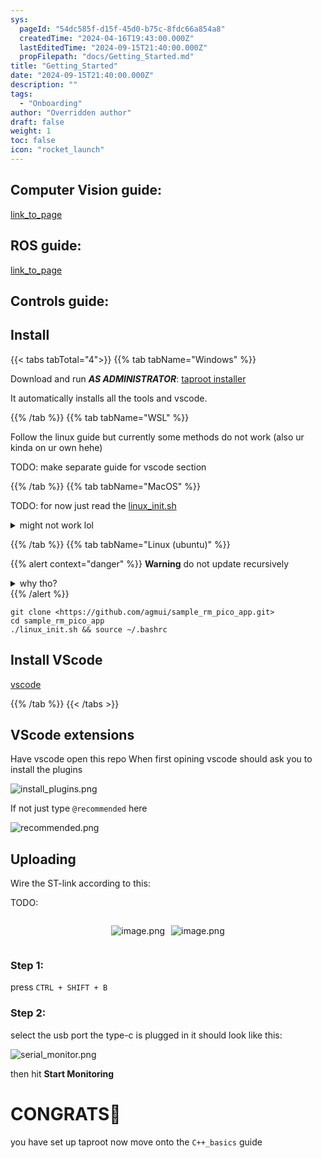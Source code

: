 ```yaml
---
sys:
  pageId: "54dc585f-d15f-45d0-b75c-8fdc66a854a8"
  createdTime: "2024-04-16T19:43:00.000Z"
  lastEditedTime: "2024-09-15T21:40:00.000Z"
  propFilepath: "docs/Getting_Started.md"
title: "Getting_Started"
date: "2024-09-15T21:40:00.000Z"
description: ""
tags:
  - "Onboarding"
author: "Overridden author"
draft: false
weight: 1
toc: false
icon: "rocket_launch"
---
```


## Computer Vision guide:

[link_to_page](86d45bc0-388b-4d26-8848-44f255f73d0e)

## ROS guide:

[link_to_page](3c76c1de-ec8f-46d6-8b0a-294005edc2d5)

## Controls guide:

## Install

{{< tabs tabTotal="4">}}
{{% tab tabName="Windows" %}}

Download and run _**AS ADMINISTRATOR**_: [taproot installer](https://github.com/Thornbots/TeachingFreshies/releases/tag/1.0)

It automatically installs all the tools and vscode.

{{% /tab %}}
{{% tab tabName="WSL" %}}

Follow the linux guide but currently some methods do not work (also ur kinda on ur own hehe)

TODO: make separate guide for vscode section

{{% /tab %}}
{{% tab tabName="MacOS" %}}

TODO: for now just read the [linux_init.sh](https://github.com/agmui/sample_rm_pico_app/blob/main/linux_init.sh)

<details>
<summary>might not work lol</summary>

`brew install libusb pkg-config`

Next install: [vscode](https://code.visualstudio.com/Download)

</details>

{{% /tab %}}
{{% tab tabName="Linux (ubuntu)" %}}

{{% alert context="danger" %}}
**Warning** do not update recursively
<details>
<summary>why tho?</summary>
There are some submodules that may go on for a while (like tinyusb) and I highly
recommend you don't need to get them.
If you want to see what submodules I update just look in `linux_init.sh`
</details>
{{% /alert %}}

```shell
git clone <https://github.com/agmui/sample_rm_pico_app.git>
cd sample_rm_pico_app
./linux_init.sh && source ~/.bashrc
```

## Install VScode

[vscode](https://code.visualstudio.com/Download)

{{% /tab %}}
{{< /tabs >}}

## VScode extensions

Have vscode open this repo
When first opining vscode should ask you to install the plugins

![install_plugins.png](https://prod-files-secure.s3.us-west-2.amazonaws.com/d518164a-d88e-44d1-a4ee-3adb3bd8bce0/89bd30f0-1825-4e77-867b-0a41ce370880/install_plugins.png?X-Amz-Algorithm=AWS4-HMAC-SHA256&X-Amz-Content-Sha256=UNSIGNED-PAYLOAD&X-Amz-Credential=ASIAZI2LB466VVFCY46T%2F20250319%2Fus-west-2%2Fs3%2Faws4_request&X-Amz-Date=20250319T190102Z&X-Amz-Expires=3600&X-Amz-Security-Token=IQoJb3JpZ2luX2VjEB8aCXVzLXdlc3QtMiJIMEYCIQDFMw%2BUMFhwWPYEhUF83oEH8V2afeEqWy2YskR32p4IIwIhAMgCjX5nvN%2Bnci9sP%2B%2BAe5CwscW1hP30J12PJlVfssj2Kv8DCHgQABoMNjM3NDIzMTgzODA1IgxKVnemqEzNbA8e9ygq3APj%2BIbx%2F97RWxNkiALH%2F3gUUN73o8Za8Nl7Abneg%2BGSUYko23oHbxGEd25cZIyxLKN3dCV5Tmy5UGwP48lMz8jbJIfjNeLBXKsvGbK0w93HELZmE7XQBN2Wf9wSWbQ6n6%2BvSRwsBNB4Errt7UpuOQQfvgvsH5yGvt8T6u40D%2B%2F9xMkMu2ivpS%2FSXrcmxXuMstxTndtdRnIHDO7qZwL2Lji%2BTltGKX1KaC96k5VNkPkHGWmFOYCMSo8GA6lwpFzf06bVmlTcsFfSo%2FCDfxlEogfuwHsyLXrRRil7GcTEWOO82SxE16F2PB6u9nkEgdKXRt0oxsXThK3wqs58iP5f6mZI6kOdT5z7%2BKiXNtUu5I9wQS5OIa8KzCPOOfv2LXGrSkgxdFkXmidi9sHp0yJkk%2FjI3W0aOnVWZUUposhd0eFS4ZPKWhyNDDbQHXYH22rxeI4pSoCOfcLLw%2B99ONopAANou7y9P6EF3CfqYkUTU8f4SQODtCmT16l82fbjFZ7Yf8pdpaJ%2BTcmy9KSvu2GuzDGlo4aK%2FbKncdwH%2BIRLRqc7OUTup5Un8h2pxxVbcjMncnwVImb0PVe4ANeVZsLSXBhGygdTDUbcPqvw9r5rCTexhJgwinC8lwX09fqOdjDgveu%2BBjqkAdK7cwDoYZlgn9Vz3WeMyk8ezsDSsiSd1UlXSc4OEB%2FXk9AKJZDw3YXwSoZgjzo3P6f7WTJoODAAISNOIGoCFCt83ffCufMHq9eiSth4tVRfu5y7JEVnFz6G%2FUD2kfWBn8GO7TvKkimeZZqKXE%2FJDnQ1B35tgBu44%2FaoGCxFqYx2fnEEpYTWfcl8FZ4lFzwzEzRG7yM13jaxT83GX1GuRer09P83&X-Amz-Signature=03abb92bbc568f82c53b86fac3c7fbb7d6347d5b66efd8f34eeb6b69d3fc41f9&X-Amz-SignedHeaders=host&x-id=GetObject)

If not just type `@recommended` here  

![recommended.png](https://prod-files-secure.s3.us-west-2.amazonaws.com/d518164a-d88e-44d1-a4ee-3adb3bd8bce0/61e661e9-5d85-4dfc-be0d-8d2097a5e793/recommended.png?X-Amz-Algorithm=AWS4-HMAC-SHA256&X-Amz-Content-Sha256=UNSIGNED-PAYLOAD&X-Amz-Credential=ASIAZI2LB466VVFCY46T%2F20250319%2Fus-west-2%2Fs3%2Faws4_request&X-Amz-Date=20250319T190102Z&X-Amz-Expires=3600&X-Amz-Security-Token=IQoJb3JpZ2luX2VjEB8aCXVzLXdlc3QtMiJIMEYCIQDFMw%2BUMFhwWPYEhUF83oEH8V2afeEqWy2YskR32p4IIwIhAMgCjX5nvN%2Bnci9sP%2B%2BAe5CwscW1hP30J12PJlVfssj2Kv8DCHgQABoMNjM3NDIzMTgzODA1IgxKVnemqEzNbA8e9ygq3APj%2BIbx%2F97RWxNkiALH%2F3gUUN73o8Za8Nl7Abneg%2BGSUYko23oHbxGEd25cZIyxLKN3dCV5Tmy5UGwP48lMz8jbJIfjNeLBXKsvGbK0w93HELZmE7XQBN2Wf9wSWbQ6n6%2BvSRwsBNB4Errt7UpuOQQfvgvsH5yGvt8T6u40D%2B%2F9xMkMu2ivpS%2FSXrcmxXuMstxTndtdRnIHDO7qZwL2Lji%2BTltGKX1KaC96k5VNkPkHGWmFOYCMSo8GA6lwpFzf06bVmlTcsFfSo%2FCDfxlEogfuwHsyLXrRRil7GcTEWOO82SxE16F2PB6u9nkEgdKXRt0oxsXThK3wqs58iP5f6mZI6kOdT5z7%2BKiXNtUu5I9wQS5OIa8KzCPOOfv2LXGrSkgxdFkXmidi9sHp0yJkk%2FjI3W0aOnVWZUUposhd0eFS4ZPKWhyNDDbQHXYH22rxeI4pSoCOfcLLw%2B99ONopAANou7y9P6EF3CfqYkUTU8f4SQODtCmT16l82fbjFZ7Yf8pdpaJ%2BTcmy9KSvu2GuzDGlo4aK%2FbKncdwH%2BIRLRqc7OUTup5Un8h2pxxVbcjMncnwVImb0PVe4ANeVZsLSXBhGygdTDUbcPqvw9r5rCTexhJgwinC8lwX09fqOdjDgveu%2BBjqkAdK7cwDoYZlgn9Vz3WeMyk8ezsDSsiSd1UlXSc4OEB%2FXk9AKJZDw3YXwSoZgjzo3P6f7WTJoODAAISNOIGoCFCt83ffCufMHq9eiSth4tVRfu5y7JEVnFz6G%2FUD2kfWBn8GO7TvKkimeZZqKXE%2FJDnQ1B35tgBu44%2FaoGCxFqYx2fnEEpYTWfcl8FZ4lFzwzEzRG7yM13jaxT83GX1GuRer09P83&X-Amz-Signature=a4018916d6b478c37be21c17870c7020ae6ff059649439cad9c7623f62fa6a34&X-Amz-SignedHeaders=host&x-id=GetObject)

## Uploading

Wire the ST-link according to this:

TODO:

<div style="display: flex;flex-direction: row; column-gap:10px; max-width: 630px;justify-content: center;">
<div>

![image.png](https://prod-files-secure.s3.us-west-2.amazonaws.com/d518164a-d88e-44d1-a4ee-3adb3bd8bce0/210ecb78-1116-4d7b-b9b7-2292f66fa2c2/image.png?X-Amz-Algorithm=AWS4-HMAC-SHA256&X-Amz-Content-Sha256=UNSIGNED-PAYLOAD&X-Amz-Credential=ASIAZI2LB4665H2EQFF6%2F20250319%2Fus-west-2%2Fs3%2Faws4_request&X-Amz-Date=20250319T190108Z&X-Amz-Expires=3600&X-Amz-Security-Token=IQoJb3JpZ2luX2VjEB8aCXVzLXdlc3QtMiJIMEYCIQCYKCqW%2BUozjDvfbcAcWofwqx%2BqFnf0yUD2FnM0n2qRnAIhAO8wCPK%2B03W7%2BGtT5LemM7YAhWwsvURPww8AJgOlLIG4Kv8DCHgQABoMNjM3NDIzMTgzODA1IgyucH6a8OB6eXFVQiQq3AM%2BsuGmNbyZF%2FwFZxCje5%2BsWE4pOOpn73SSRHMr7PZrGJ6aZ%2B6BtiVpH9WvHoEZlskAxaMjtXpr13IRkdrtD0MyRJio%2B582wmTJK6ax0mFFceB%2FxlliQeNwIykaLD5Nbf3I7jqsiWeNqu7RqyK9gD3SDMow0uvtnLon7WMvPVlGHCSAqVEAPrpeY1j6CWHy3%2FId2PxhgwfWPGU7vP%2BF4f9eKva5zGTFqvH9VWoJIRf2aX5uLMem4MMNl1UEIKxOVtDr9uR0bj47nSalJAtKRtSCpLkGZK89X6c3R443XJIhNLToMHAIkDEp0sBep%2FUCaQedRF%2BNe%2BIdMen5aA%2Fi5j%2Fq3QQE6HjK2AeHJSs08MX%2F4kK8LrqsIiFOlokv8%2B9fJIlBKd1x2LuVPI8hRBA23s91TR1bSCn%2BB9g3pKWusKzh1q8Q60%2B9I1OmoQsp5Ks6GKhQai%2F0lrYxARk0RLNczwXrMbCt%2FjU7L4xSSI%2F9VXSXNz6GhuFbDtXjFgTtaaKqqv5yTZOa1WiyfFuiiRWK8mXrNiwwhz5su9UsHnIZYaAAOCiHjYeyaMU70klVA8cikircgLVMC6n6vnTIC6qGU8zeJMJjXwdxZWr0tWJkm0mnmL40pkIGOV61DMSrzTCbvOu%2BBjqkAUcaeeEo3PN%2FuBEYnS7HaaRl%2F3Tr0b6gDEMGbpUZNckYomv7hsayf4iNYMXrChKZDW4pJJIjaBTerTlGx3Iz0sN8Cr18Lj32wZxY2lQBC%2BcGal933sw1xFaLnW1IjqTNm6JqrFXA9PiXdUIbx0DVjFq1IJNlrtZzHHe%2FliDu6Ox8cvFu8i%2B1AAwsy0OGkqLNswC54PXrOIQ42%2FOqFPRQvkN6l8Qi&X-Amz-Signature=4f93af23adcda1d2b3e8da02ea44c49c6a315538ac8e073c1e8dcfd93ed711bc&X-Amz-SignedHeaders=host&x-id=GetObject)

</div>
<div>

![image.png](https://prod-files-secure.s3.us-west-2.amazonaws.com/d518164a-d88e-44d1-a4ee-3adb3bd8bce0/33a0fd0f-8ca6-4a86-8e09-26e95ded1fff/image.png?X-Amz-Algorithm=AWS4-HMAC-SHA256&X-Amz-Content-Sha256=UNSIGNED-PAYLOAD&X-Amz-Credential=ASIAZI2LB466Z3UE5K7C%2F20250319%2Fus-west-2%2Fs3%2Faws4_request&X-Amz-Date=20250319T190108Z&X-Amz-Expires=3600&X-Amz-Security-Token=IQoJb3JpZ2luX2VjEB8aCXVzLXdlc3QtMiJGMEQCIE8KNF2o04VDueFs5V3StnEV828oJuHxbv75Ib%2FrEj98AiBJe1k78g4w9G7UrSodSpyHfIylr4b2xH5S3k1ZWONdNCr%2FAwh4EAAaDDYzNzQyMzE4MzgwNSIMO3cEdvYIFN8Hnz43KtwDly8nm%2BxUvpN%2FGlO0X9%2FDPLA%2B%2FUKCWLWucqfnmlo43gB7qLQ9eyuqA7eu1DZ0bs6A80xta2vMykF7%2B84p19EIuwf4i0HUpD1WN191r5n62QmjMeaiJVaBQbwAXh95HSa6JdyK0ZFTl3OZDdaxJ2VgH0DrZ46htJ2WCx1FYZTby86H6uaWpjuDyj4m09U5wur%2FGfBoHzOTVXy9nHtf3barHqma%2FGHT3nJhbtcrdid7YBlgNP1vtWoS8cBPpeZm%2FBPxMDiXtZqP5wC6fM1FabnIuTxTNapwsGQYsaZZTMXANd3AJ%2FPz36VMBOTNv9WFzNRxGxmgvRTFha9BZG0vO7L7l4SgkAR7lPV%2BoCcjvFNOBAvzyjpyQX%2FqzbJi0oUOlpzYupBXvbhAPGdygbq1HysMDsCXtm3G9VfeHOloekwXHBtZlMftYqiRuK1wOky5wUOPkSZ1J3HQYdaV1DqxKyttBIC%2B6GaRl3jQT7TEDvn00zFxtAB5rWJxGj5S%2Fc4MFj0x0jnf7H3iiTd76xiOVpMlmuEEGrm%2BVu9IJus16H%2B%2Fhn7DDWPO93iV2Ych5IhXdfBg3aV4ENllKDioSqgSC2bb%2BUFWHdE5RxtGmt1ztk0DS0dIBY4MMlj6kXy6yWkwkbzrvgY6pgG1YaD4v1UmUv4Ps66AW%2Fc8EuHJPxwHfy8BQEHXvFk8l4ndmMGb%2Fx8ZcHJrvzTPRYm8Kv43pvNG8hunCBOj0%2FWC35kKQtBnxlxxpcPQ2TU9qb%2BGVdLZaNc17Ktabp%2BT9XFTqmCsCu9pe96KouOWo0O9BbRjWPHEGheF%2F9euaX7Ns0s05Yc6EsCIk39u6I24M4NCjqvZqiYanVFS4IHe9Fzcrhsl0eT8&X-Amz-Signature=5267ea29c08c8de859825fc6b5bee73047e55a464467892dfad176262b57f0d5&X-Amz-SignedHeaders=host&x-id=GetObject)

</div>
</div>

### Step 1:

press `CTRL + SHIFT + B`

### Step 2:

select the usb port the type-c is plugged in it should look like this:

![serial_monitor.png](https://prod-files-secure.s3.us-west-2.amazonaws.com/d518164a-d88e-44d1-a4ee-3adb3bd8bce0/f03f4774-05d4-4393-b6a0-d5efb6d315ab/serial_monitor.png?X-Amz-Algorithm=AWS4-HMAC-SHA256&X-Amz-Content-Sha256=UNSIGNED-PAYLOAD&X-Amz-Credential=ASIAZI2LB466VVFCY46T%2F20250319%2Fus-west-2%2Fs3%2Faws4_request&X-Amz-Date=20250319T190102Z&X-Amz-Expires=3600&X-Amz-Security-Token=IQoJb3JpZ2luX2VjEB8aCXVzLXdlc3QtMiJIMEYCIQDFMw%2BUMFhwWPYEhUF83oEH8V2afeEqWy2YskR32p4IIwIhAMgCjX5nvN%2Bnci9sP%2B%2BAe5CwscW1hP30J12PJlVfssj2Kv8DCHgQABoMNjM3NDIzMTgzODA1IgxKVnemqEzNbA8e9ygq3APj%2BIbx%2F97RWxNkiALH%2F3gUUN73o8Za8Nl7Abneg%2BGSUYko23oHbxGEd25cZIyxLKN3dCV5Tmy5UGwP48lMz8jbJIfjNeLBXKsvGbK0w93HELZmE7XQBN2Wf9wSWbQ6n6%2BvSRwsBNB4Errt7UpuOQQfvgvsH5yGvt8T6u40D%2B%2F9xMkMu2ivpS%2FSXrcmxXuMstxTndtdRnIHDO7qZwL2Lji%2BTltGKX1KaC96k5VNkPkHGWmFOYCMSo8GA6lwpFzf06bVmlTcsFfSo%2FCDfxlEogfuwHsyLXrRRil7GcTEWOO82SxE16F2PB6u9nkEgdKXRt0oxsXThK3wqs58iP5f6mZI6kOdT5z7%2BKiXNtUu5I9wQS5OIa8KzCPOOfv2LXGrSkgxdFkXmidi9sHp0yJkk%2FjI3W0aOnVWZUUposhd0eFS4ZPKWhyNDDbQHXYH22rxeI4pSoCOfcLLw%2B99ONopAANou7y9P6EF3CfqYkUTU8f4SQODtCmT16l82fbjFZ7Yf8pdpaJ%2BTcmy9KSvu2GuzDGlo4aK%2FbKncdwH%2BIRLRqc7OUTup5Un8h2pxxVbcjMncnwVImb0PVe4ANeVZsLSXBhGygdTDUbcPqvw9r5rCTexhJgwinC8lwX09fqOdjDgveu%2BBjqkAdK7cwDoYZlgn9Vz3WeMyk8ezsDSsiSd1UlXSc4OEB%2FXk9AKJZDw3YXwSoZgjzo3P6f7WTJoODAAISNOIGoCFCt83ffCufMHq9eiSth4tVRfu5y7JEVnFz6G%2FUD2kfWBn8GO7TvKkimeZZqKXE%2FJDnQ1B35tgBu44%2FaoGCxFqYx2fnEEpYTWfcl8FZ4lFzwzEzRG7yM13jaxT83GX1GuRer09P83&X-Amz-Signature=abc26883e0db79db5422f4ba11e20ed03fe3ed0544d951298949cd4909bc4638&X-Amz-SignedHeaders=host&x-id=GetObject)

then hit **Start Monitoring**

# CONGRATS🎉

you have set up taproot now move onto the `C++_basics` guide

